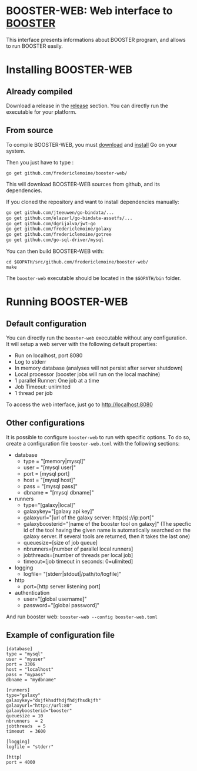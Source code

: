 # BOOSTER-WEB: Web interface to [BOOSTER](http://booster.c3bi.pasteur.fr)
This interface presents informations about BOOSTER program, and allows to run BOOSTER easily.

# Installing BOOSTER-WEB
## Already compiled
Download a release in the [release](https://github.com/fredericlemoine/booster-web/releases) section. You can directly run the executable for your platform.

## From source
To compile BOOSTER-WEB, you must [download](https://golang.org/dl/) and [install](https://golang.org/doc/install) Go on your system.

Then you just have to type :
```
go get github.com/fredericlemoine/booster-web/
```
This will download BOOSTER-WEB sources from github, and its dependencies.

If you cloned the repository and want to install dependencies manually:

```bash
go get github.com/jteeuwen/go-bindata/...
go get github.com/elazarl/go-bindata-assetfs/...
go get github.com/dgrijalva/jwt-go
go get github.com/fredericlemoine/golaxy
go get github.com/fredericlemoine/gotree
go get github.com/go-sql-driver/mysql
```

You can then build BOOSTER-WEB with:
```
cd $GOPATH/src/github.com/fredericlemoine/booster-web/
make
```

The `booster-web` executable should be located in the `$GOPATH/bin` folder.

# Running BOOSTER-WEB
## Default configuration
You can directly run the `booster-web` executable without any configuration. It will setup a web server with the following default properties:
* Run on localhost, port 8080
* Log to stderr
* In memory database (analyses will not persist after server shutdown)
* Local processor (booster jobs will run on the local machine)
* 1 parallel Runner: One job at a time
* Job Timeout: unlimited
* 1 thread per job

To access the web interface, just go to [http://localhost:8080](http://localhost:8080)

## Other configurations
It is possible to configure `booster-web` to run with specific options. To do so, create a configuration file `booster-web.toml` with the following sections:
* database
  * type = "[memory|mysql]"
  * user = "[mysql user]"
  * port = [mysql port]
  * host = "[mysql host]"
  * pass = "[mysql pass]"
  * dbname = "[mysql dbname]"
* runners
  * type="[galaxy|local]"
  * galaxykey="[galaxy api key]"
  * galaxyurl="[url of the galaxy server: http(s)://ip:port]"
  * galaxyboosterid="[name of the booster tool on galaxy]" (The specfic id of the tool having the given name is automatically searched on the galaxy server. If several tools are returned, then it takes the last one)
  * queuesize=[size of job queue]
  * nbrunners=[number of parallel local runners]
  * jobthreads=[number of threads per local job]
  * timeout=[job timeout in seconds: 0=ulimited]
* logging
  * logfile= "[stderr|stdout|/path/to/logfile]"
* http
  * port=[http server listening port]
* authentication
  * user="[global username]"
  * password="[global password]"

And run booster web: `booster-web --config booster-web.toml`

## Example of configuration file
```
[database]
type = "mysql"
user = "myuser"
port = 3306
host = "localhost"
pass = "mypass"
dbname = "mydbname"

[runners]
type="galaxy"
galaxykey="dsjfkhsdfhdjfhdjfhsdkjfh"
galaxyurl="http://url:80"
galaxyboosterid="booster"
queuesize = 10
nbrunners  = 2
jobthreads  = 5
timeout  = 3600

[logging]
logfile = "stderr"

[http]
port = 4000
```
